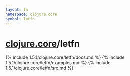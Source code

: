 ```yaml
---
layout: fn
namespace: clojure.core
symbol: letfn
---
```


# [clojure.core](../)/letfn

{% include 1.5.1/clojure.core/letfn/docs.md %}
{% include 1.5.1/clojure.core/letfn/examples.md %}
{% include 1.5.1/clojure.core/letfn/src.md %}

